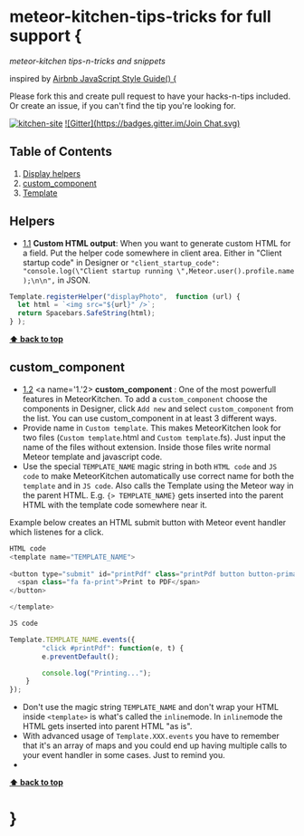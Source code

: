 # meteor-kitchen-tips-tricks for full support {

*meteor-kitchen tips-n-tricks and snippets*

inspired by [Airbnb JavaScript Style Guide() {](https://github.com/airbnb/javascript)

Please fork this and create pull request to have your hacks-n-tips included. Or create an issue, if you can't find the tip you're looking for.

[![kitchen-site](https://img.shields.io/badge/kitchen--site-github-brightgreen.svg)](https://github.com/perak/kitchen-site/)
[![Gitter](https://badges.gitter.im/Join Chat.svg)](https://gitter.im/perak/kitchen-site?utm_source=badge&utm_medium=badge&utm_campaign=pr-badge)


## Table of Contents
1. [Display helpers](#helpers)
1. [custom_component](#custom_component)
1. [Template](#template)


## Helpers
- [1.1](#1.1) <a name='1.1'></a> **Custom HTML output**: When you want to generate custom HTML for a field. Put the helper code somewhere in client area. Either in "Client startup code" in Designer or ```"client_startup_code": "console.log(\"Client startup running \",Meteor.user().profile.name );\n\n",``` in JSON.
```javascript
Template.registerHelper("displayPhoto",  function (url) {
  let html = `<img src="${url}" />`;
  return Spacebars.SafeString(html);
} );
```
**[⬆ back to top](#table-of-contents)**

## custom_component
 - [1.2](#1.2) <a name='1.'2></a> **custom_component** : One of the most powerfull features in MeteorKitchen. 
 To add a `custom_component` choose the components in Designer, click `Add new` and select `custom_component` from the list. You can use custom_component in at least 3 different ways.
  - Provide name in `Custom template`. This makes MeteorKitchen look for two files (`Custom template`.html and `Custom template`.fs). Just input the name of the files without extension. Inside those files write normal Meteor template and javascript code.
  - Use the special `TEMPLATE_NAME` magic string in both `HTML code` and `JS code` to make MeteorKitchen automatically use correct name for both the `template` and in `JS code`. Also calls the Template using the Meteor way in the parent HTML. E.g. `{> TEMPLATE_NAME}` gets inserted into the parent HTML with the template code somewhere near it.
   
 Example below creates an HTML submit button with Meteor event handler which listenes for a click. 
```javascript
HTML code
<template name="TEMPLATE_NAME">
  
<button type="submit" id="printPdf" class="printPdf button button-primary">
  <span class="fa fa-print">Print to PDF</span>
</button>

</template>
```
```javascript
JS code

Template.TEMPLATE_NAME.events({
		"click #printPdf": function(e, t) {
		e.preventDefault();

		console.log("Printing...");
	}
});
```
 - Don't use the magic string `TEMPLATE_NAME` and don't wrap your HTML inside `<template>` is what's called the `inline`mode. In `inline`mode the HTML gets inserted into parent HTML "as is".
 - With advanced usage of `Template.XXX.events` you have to remember that it's an array of maps and you could end up having multiple calls to your event handler in some cases. Just to remind you.
 - 
**[⬆ back to top](#table-of-contents)**

# }
